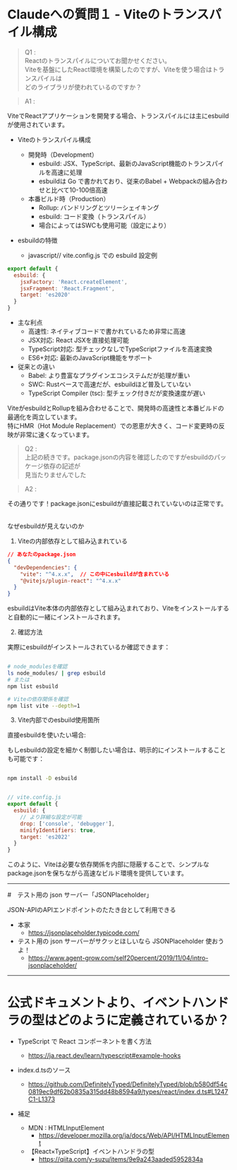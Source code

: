 # Claudeへの質問１ - Viteのトランスパイル構成

> Q1 : <br>
> Reactのトランスパイルについてお聞かせください。<br>
> Viteを基盤にしたReact環境を構築したのですが、Viteを使う場合はトランスパイルは<br>
> どのライブラリが使われているのですか？


> A1 : <br>

ViteでReactアプリケーションを開発する場合、トランスパイルには主にesbuildが使用されています。

- Viteのトランスパイル構成
  - 開発時（Development）
    - esbuild: JSX、TypeScript、最新のJavaScript機能のトランスパイルを高速に処理
    - esbuildは Go で書かれており、従来のBabel + Webpackの組み合わせと比べて10-100倍高速
  - 本番ビルド時（Production）
    - Rollup: バンドリングとツリーシェイキング
    - esbuild: コード変換（トランスパイル）
    - 場合によってはSWCも使用可能（設定により）

- esbuildの特徴
  - javascript// vite.config.js での esbuild 設定例

```javascript
export default {
  esbuild: {
    jsxFactory: 'React.createElement',
    jsxFragment: 'React.Fragment',
    target: 'es2020'
  }
}
```

- 主な利点
  - 高速性: ネイティブコードで書かれているため非常に高速
  - JSX対応: React JSXを直接処理可能
  - TypeScript対応: 型チェックなしでTypeScriptファイルを高速変換
  - ES6+対応: 最新のJavaScript機能をサポート
- 従来との違い
  - Babel: より豊富なプラグインエコシステムだが処理が重い
  - SWC: Rustベースで高速だが、esbuildほど普及していない
  - TypeScript Compiler (tsc): 型チェック付きだが変換速度が遅い

ViteがesbuildとRollupを組み合わせることで、開発時の高速性と本番ビルドの最適化を両立しています。<br>
特にHMR（Hot Module Replacement）での恩恵が大きく、コード変更時の反映が非常に速くなっています。


> Q2 : <br>
> 上記の続きです。package.jsonの内容を確認したのですがesbuildのパッケージ依存の記述が<br>
> 見当たりませんでした


> A2 : <br>

その通りです！package.jsonにesbuildが直接記載されていないのは正常です。<br><br>

なぜesbuildが見えないのか

1. Viteの内部依存として組み込まれている

```json
// あなたのpackage.json
{
  "devDependencies": {
    "vite": "^4.x.x",  // この中にesbuildが含まれている
    "@vitejs/plugin-react": "^4.x.x"
  }
}
```

esbuildはVite本体の内部依存として組み込まれており、Viteをインストールすると自動的に一緒にインストールされます。


2. 確認方法


実際にesbuildがインストールされているか確認できます：


```bash

# node_modulesを確認
ls node_modules/ | grep esbuild
# または
npm list esbuild

# Viteの依存関係を確認
npm list vite --depth=1

```


3. Vite内部でのesbuild使用箇所

直接esbuildを使いたい場合:

もしesbuildの設定を細かく制御したい場合は、明示的にインストールすることも可能です：


```bash

npm install -D esbuild

```


```javascript

// vite.config.js
export default {
  esbuild: {
    // より詳細な設定が可能
    drop: ['console', 'debugger'],
    minifyIdentifiers: true,
    target: 'es2022'
  }
}

```


このように、Viteは必要な依存関係を内部に隠蔽することで、シンプルなpackage.jsonを保ちながら高速なビルド環境を提供しています。


---

#　テスト用の json サーバー「JSONPlaceholder」

JSON-APIのAPIエンドポイントのたたき台として利用できる

- 本家
  - https://jsonplaceholder.typicode.com/
- テスト用の json サーバーがサクッとほしいなら JSONPlaceholder 使おうよ！
  - https://www.agent-grow.com/self20percent/2019/11/04/intro-jsonplaceholder/


---

# 公式ドキュメントより、イベントハンドラの型はどのように定義されているか？

- TypeScript で React コンポーネントを書く方法 
  - https://ja.react.dev/learn/typescript#example-hooks

- index.d.tsのソース
  - https://github.com/DefinitelyTyped/DefinitelyTyped/blob/b580df54c0819ec9df62b0835a315dd48b8594a9/types/react/index.d.ts#L1247C1-L1373

- 補足
  - MDN : HTMLInputElement
    - https://developer.mozilla.org/ja/docs/Web/API/HTMLInputElement
  - 【React×TypeScript】イベントハンドラの型
    - https://qiita.com/y-suzu/items/9e9a243aaded5952834a

